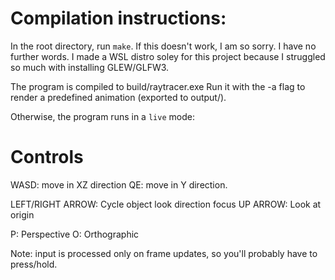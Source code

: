 # Compilation instructions:
In the root directory, run `make`.
If this doesn't work, I am so sorry. I have no further words. I made a WSL distro soley for this project because I struggled so much with installing GLEW/GLFW3.

The program is compiled to build/raytracer.exe Run it with the -a flag to render a predefined animation (exported to output/). 

Otherwise, the program runs in a `live` mode:

# Controls
WASD: move in XZ direction
QE: move in Y direction.

LEFT/RIGHT ARROW: Cycle object look direction focus
UP ARROW: Look at origin

P: Perspective
O: Orthographic

Note: input is processed only on frame updates, so you'll probably have to press/hold.